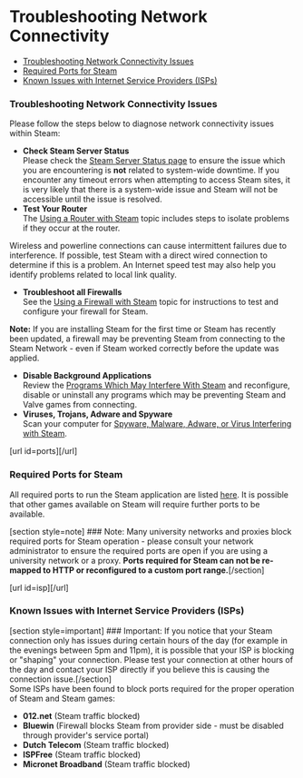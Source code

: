 # Troubleshooting Network Connectivity


* [Troubleshooting Network Connectivity Issues](#trouble)
* [Required Ports for Steam](#ports)
* [Known Issues with Internet Service Providers (ISPs)](#isp)

  
  
### Troubleshooting Network Connectivity Issues
Please follow the steps below to diagnose network connectivity issues within Steam:  
  

* **Check Steam Server Status**  
Please check the [Steam Server Status page](https://store.steampowered.com/stats/) to ensure the issue which you are encountering is **not** related to system-wide downtime. If you encounter any timeout errors when attempting to access Steam sites, it is very likely that there is a system-wide issue and Steam will not be accessible until the issue is resolved.
* **Test Your Router**  
The [Using a Router with Steam](https://help.steampowered.com/en/faqs/view/46D2-B5B1-F0B9-B867) topic includes steps to isolate problems if they occur at the router.  
  
Wireless and powerline connections can cause intermittent failures due to interference. If possible, test Steam with a direct wired connection to determine if this is a problem. An Internet speed test may also help you identify problems related to local link quality.
* **Troubleshoot all Firewalls**  
See the [Using a Firewall with Steam](https://help.steampowered.com/en/faqs/view/66C8-4FF1-8470-B666) topic for instructions to test and configure your firewall for Steam.  
  
**Note:** If you are installing Steam for the first time or Steam has recently been updated, a firewall may be preventing Steam from connecting to the Steam Network - even if Steam worked correctly before the update was applied.
* **Disable Background Applications**  
Review the [Programs Which May Interfere With Steam](https://help.steampowered.com/en/faqs/view/1F39-DCB4-FF28-5748) and reconfigure, disable or uninstall any programs which may be preventing Steam and Valve games from connecting.
* **Viruses, Trojans, Adware and Spyware**  
Scan your computer for [Spyware, Malware, Adware, or Virus Interfering with Steam](https://help.steampowered.com/en/faqs/view/70D4-67C8-784D-692A).

  
  
[url id=ports][/url]  
### Required Ports for Steam
All required ports to run the Steam application are listed [here](https://help.steampowered.com/en/faqs/view/2EA8-4D75-DA21-31EB).  It is possible that other games available on Steam will require further ports to be available.  
  
[section style=note] ### Note:
Many university networks and proxies block required ports for Steam operation - please consult your network administrator to ensure the required ports are open if you are using a university network or a proxy. **Ports required for Steam can not be re-mapped to HTTP or reconfigured to a custom port range.**[/section]  
  
[url id=isp][/url]  
### Known Issues with Internet Service Providers (ISPs)
[section style=important] ### Important:
If you notice that your Steam connection only has issues during certain hours of the day (for example in the evenings between 5pm and 11pm), it is possible that your ISP is blocking or "shaping" your connection.  Please test your connection at other hours of the day and contact your ISP directly if you believe this is causing the connection issue.[/section]  
Some ISPs have been found to block ports required for the proper operation of Steam and Steam games:  

* **012.net** (Steam traffic blocked)
* **Bluewin** (Firewall blocks Steam from provider side - must be disabled through provider's service portal)
* **Dutch Telecom** (Steam traffic blocked)
* **ISPFree** (Steam traffic blocked)
* **Micronet Broadband** (Steam traffic blocked)

  
  
